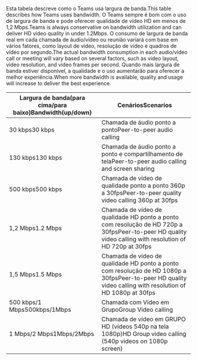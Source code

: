 <span data-ttu-id="7b3f4-101">Esta tabela descreve como o Teams usa largura de banda.</span><span class="sxs-lookup"><span data-stu-id="7b3f4-101">This table describes how Teams uses bandwidth.</span></span> <span data-ttu-id="7b3f4-102">O Teams sempre é bom com o uso de largura de banda e pode oferecer qualidade de vídeo HD em menos de 1,2 Mbps.</span><span class="sxs-lookup"><span data-stu-id="7b3f4-102">Teams is always conservative on bandwidth utilization and can deliver HD video quality in under 1.2Mbps.</span></span> <span data-ttu-id="7b3f4-103">O consumo de largura de banda real em cada chamada de áudio/vídeo ou reunião variará com base em vários fatores, como layout de vídeo, resolução de vídeo e quadros de vídeo por segundo.</span><span class="sxs-lookup"><span data-stu-id="7b3f4-103">The actual bandwidth consumption in each audio/video call or meeting will vary based on several factors, such as video layout, video resolution, and video frames per second.</span></span> <span data-ttu-id="7b3f4-104">Quando mais largura de banda estiver disponível, a qualidade e o uso aumentarão para oferecer a melhor experiência.</span><span class="sxs-lookup"><span data-stu-id="7b3f4-104">When more bandwidth is available, quality and usage will increase to deliver the best experience.</span></span>


|<span data-ttu-id="7b3f4-105">Largura de banda(para cima/para baixo)</span><span class="sxs-lookup"><span data-stu-id="7b3f4-105">Bandwidth(up/down)</span></span> |<span data-ttu-id="7b3f4-106">Cenários</span><span class="sxs-lookup"><span data-stu-id="7b3f4-106">Scenarios</span></span> |
|---|---|
|<span data-ttu-id="7b3f4-107">30 kbps</span><span class="sxs-lookup"><span data-stu-id="7b3f4-107">30 kbps</span></span> |<span data-ttu-id="7b3f4-108">Chamada de áudio ponto a ponto</span><span class="sxs-lookup"><span data-stu-id="7b3f4-108">Peer-to-peer audio calling</span></span> |
|<span data-ttu-id="7b3f4-109">130 kbps</span><span class="sxs-lookup"><span data-stu-id="7b3f4-109">130 kbps</span></span> |<span data-ttu-id="7b3f4-110">Chamada de áudio ponto a ponto e compartilhamento de tela</span><span class="sxs-lookup"><span data-stu-id="7b3f4-110">Peer-to-peer audio calling and screen sharing</span></span> |
|<span data-ttu-id="7b3f4-111">500 kbps</span><span class="sxs-lookup"><span data-stu-id="7b3f4-111">500 kbps</span></span> |<span data-ttu-id="7b3f4-112">Chamada de vídeo de qualidade ponto a ponto 360p a 30fps</span><span class="sxs-lookup"><span data-stu-id="7b3f4-112">Peer-to-peer quality video calling 360p at 30fps</span></span> |
|<span data-ttu-id="7b3f4-113">1,2 Mbps</span><span class="sxs-lookup"><span data-stu-id="7b3f4-113">1.2 Mbps</span></span> |<span data-ttu-id="7b3f4-114">Chamada de vídeo de qualidade HD ponto a ponto com resolução de HD 720p a 30fps</span><span class="sxs-lookup"><span data-stu-id="7b3f4-114">Peer-to-peer HD quality video calling with resolution of HD 720p at 30fps</span></span> |
|<span data-ttu-id="7b3f4-115">1,5 Mbps</span><span class="sxs-lookup"><span data-stu-id="7b3f4-115">1.5 Mbps</span></span> |<span data-ttu-id="7b3f4-116">Chamada de vídeo de qualidade HD ponto a ponto com resolução de HD 1080p a 30fps</span><span class="sxs-lookup"><span data-stu-id="7b3f4-116">Peer-to-peer HD quality video calling with resolution of HD 1080p at 30fps</span></span> |
|<span data-ttu-id="7b3f4-117">500 kbps/1 Mbps</span><span class="sxs-lookup"><span data-stu-id="7b3f4-117">500kbps/1Mbps</span></span> |<span data-ttu-id="7b3f4-118">Chamada com Vídeo em Grupo</span><span class="sxs-lookup"><span data-stu-id="7b3f4-118">Group Video calling</span></span> |
|<span data-ttu-id="7b3f4-119">1 Mbps/2 Mbps</span><span class="sxs-lookup"><span data-stu-id="7b3f4-119">1Mbps/2Mbps</span></span> |<span data-ttu-id="7b3f4-120">Chamada de vídeo em GRUPO HD (vídeos 540p na tela 1080p)</span><span class="sxs-lookup"><span data-stu-id="7b3f4-120">HD Group video calling (540p videos on 1080p screen)</span></span> |
